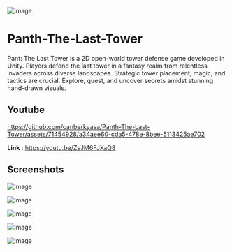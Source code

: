 ![image](https://github.com/canberkyasa/Panth-The-Last-Tower/assets/71454928/b9bbb86c-733b-4aff-be48-73efc59da7cb)

# Panth-The-Last-Tower
Pant: The Last Tower is a 2D open-world tower defense game developed in Unity. Players defend the last tower in a fantasy realm from relentless invaders across diverse landscapes. Strategic tower placement, magic, and tactics are crucial. Explore, quest, and uncover secrets amidst stunning hand-drawn visuals.


## Youtube
https://github.com/canberkyasa/Panth-The-Last-Tower/assets/71454928/a34aee60-cda5-478e-8bee-5113425ae702

**Link** : https://youtu.be/ZsJM6FJXaQ8


## Screenshots

![image](https://github.com/canberkyasa/Panth-The-Last-Tower/assets/71454928/d1ee696f-b24b-4aaa-a86c-ba2c2f687e6a)


![image](https://github.com/canberkyasa/Panth-The-Last-Tower/assets/71454928/05d5b201-9005-41f9-9e20-482e3c7027ed)


![image](https://github.com/canberkyasa/Panth-The-Last-Tower/assets/71454928/a2b331ec-77ea-4d29-b8b6-be56b2d3ce31)

![image](https://github.com/canberkyasa/Panth-The-Last-Tower/assets/71454928/09e927d1-452a-4dff-b6f3-7eff51bf2331)

![image](https://github.com/canberkyasa/Panth-The-Last-Tower/assets/71454928/53fbeb1a-bacb-4ba9-b4f0-3c0d2f2ec459)





